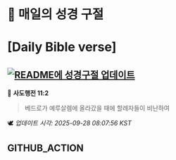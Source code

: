 # 🙏 매일의 성경 구절
# [Daily Bible verse]
## [![README에 성경구절 업데이트](https://github.com/DONGSUKA/first_test/actions/workflows/update-readme-bible.yml/badge.svg)](https://github.com/DONGSUKA/first_test/actions/workflows/update-readme-bible.yml)
<!-- START_BIBLE_VERSE -->
📖 **사도행전 11:2**
> 베드로가 예루살렘에 올라갔을 때에 할례자들이 비난하여

🕊️ _업데이트 시각: 2025-09-28 08:07:56 KST_
  <!-- END_BIBLE_VERSE -->
## GITHUB_ACTION
